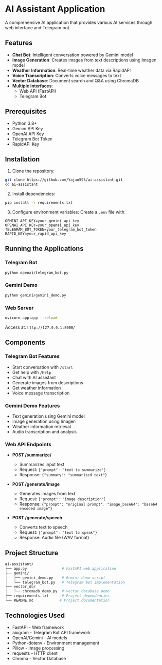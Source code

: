 # AI Assistant Application

A comprehensive AI application that provides various AI services through web interface and Telegram bot.

## Features

- **Chat Bot**: Intelligent conversation powered by Gemini model
- **Image Generation**: Creates images from text descriptions using Imagen model
- **Weather Information**: Real-time weather data via RapidAPI
- **Voice Transcription**: Converts voice messages to text
- **Vector Database**: Document search and Q&A using ChromaDB
- **Multiple Interfaces**:
  - Web API (FastAPI)
  - Telegram Bot

## Prerequisites

- Python 3.8+
- Gemini API Key
- OpenAI API Key
- Telegram Bot Token
- RapidAPI Key

## Installation

1. Clone the repository:

```bash
git clone https://github.com/Yajun595/ai-assistant.git
cd ai-assistant
```

2. Install dependencies:

```bash
pip install -r requirements.txt
```

3. Configure environment variables:
Create a `.env` file with:
```env
GEMINI_API_KEY=your_gemini_api_key
OPENAI_API_KEY=your_openai_api_key
TELEGRAM_BOT_TOKEN=your_telegram_bot_token
RAPID_KEY=your_rapid_api_key
```

## Running the Applications

### Telegram Bot
```bash
python openai/telegram_bot.py
```

### Gemini Demo
```bash
python gemini/gemini_demo.py
```

### Web Server
```bash
uvicorn app:app --reload
```
Access at: `http://127.0.0.1:8000/`

## Components

### Telegram Bot Features
- Start conversation with `/start`
- Get help with `/help`
- Chat with AI assistant
- Generate images from descriptions
- Get weather information
- Voice message transcription

### Gemini Demo Features
- Text generation using Gemini model
- Image generation using Imagen
- Weather information retrieval
- Audio transcription and analysis

### Web API Endpoints
- **POST /summarize/**
  - Summarizes input text
  - Request: `{"prompt": "text to summarize"}`
  - Response: `{"summary": "summarized text"}`

- **POST /generate/image**
  - Generates images from text
  - Request: `{"prompt": "image description"}`
  - Response: `{"prompt": "original prompt", "image_base64": "base64 encoded image"}`

- **POST /generate/speech**
  - Converts text to speech
  - Request: `{"prompt": "text to speak"}`
  - Response: Audio file (WAV format)

## Project Structure
```bash
ai-assistant/
├── app.py                # FastAPI web application
├── gemini/
│   ├── gemini_demo.py    # Gemini demo script
│   └── telegram_bot.py   # Telegram bot implementation
├── vector_db/
│   └── chromadb_demo.py  # Vector database demo
├── requirements.txt      # Project dependencies
└── README.md            # Project documentation
```

## Technologies Used

- FastAPI - Web framework
- aiogram - Telegram Bot API framework
- OpenAI/Gemini - AI models
- Python-dotenv - Environment management
- Pillow - Image processing
- requests - HTTP client
- Chroma - Vector Database